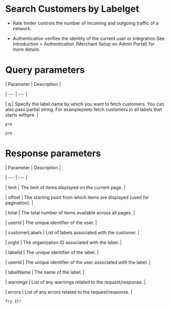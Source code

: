 # Search Customers by Labelget

- Rate limiter controls the number of incoming and outgoing traffic of a network.

- Authentication verifies the identity of the current user or integration.See Introduction > Authentication (Merchant Setup on Admin Portal) for more details.

# Query parameters

| Parameter | Description |

| --- | --- |

| q | Specify the label name by which you want to fetch customers. You can also pass partial string. For examplepreto fetch customers in all labels that starts withpre. |



`pre`

`pre`

# Response parameters

| Parameter | Description |

| --- | --- |

| limit | The limit of items displayed on the current page. |

| offset | The starting point from which items are displayed (used for pagination). |

| total | The total number of items available across all pages. |

| userId | The unique identifier of the user. |

| customerLabels | List of labels associated with the customer. |

| orgId | The organization ID associated with the label. |

| labelId | The unique identifier of the label. |

| userId | The unique identifier of the user associated with the label. |

| labelName | The name of the label. |

| warnings | List of any warnings related to the request/response. |

| errors | List of any errors related to the request/response. |



`Try It!`